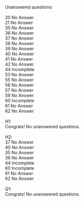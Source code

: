 Unanswered questions:<br /><br />20 No Answer<br />21 No Answer<br />35 No Answer<br />36 No Answer<br />37 No Answer<br />38 No Answer<br />39 No Answer<br />40 No Answer<br />41 No Answer<br />42 No Answer<br />44 Incomplete<br />53 No Answer<br />55 No Answer<br />56 No Answer<br />57 No Answer<br />59 No Answer<br />60 Incomplete<br />61 No Answer<br />62 No Answer<br /><br />H1:<br />Congrats! No unanswered questions.<br /><br />H2:<br />37 No Answer<br />40 No Answer<br />35 No Answer<br />36 No Answer<br />44 Incomplete<br />60 Incomplete<br />61 No Answer<br />62 No Answer<br /><br />Q1:<br />Congrats! No unanswered questions.<br /><br />